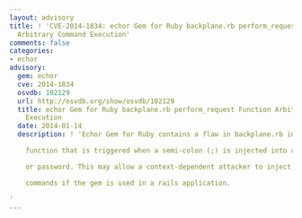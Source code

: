 ```yaml
---
layout: advisory
title: ! 'CVE-2014-1834: echor Gem for Ruby backplane.rb perform_request Function
  Arbitrary Command Execution'
comments: false
categories:
- echor
advisory:
  gem: echor
  cve: 2014-1834
  osvdb: 102129
  url: http://osvdb.org/show/osvdb/102129
  title: echor Gem for Ruby backplane.rb perform_request Function Arbitrary Command
    Execution
  date: 2014-01-14
  description: ! 'Echor Gem for Ruby contains a flaw in backplane.rb in the perform_request

    function that is triggered when a semi-colon (;) is injected into a username

    or password. This may allow a context-dependent attacker to inject arbitrary

    commands if the gem is used in a rails application.

'
---
```

